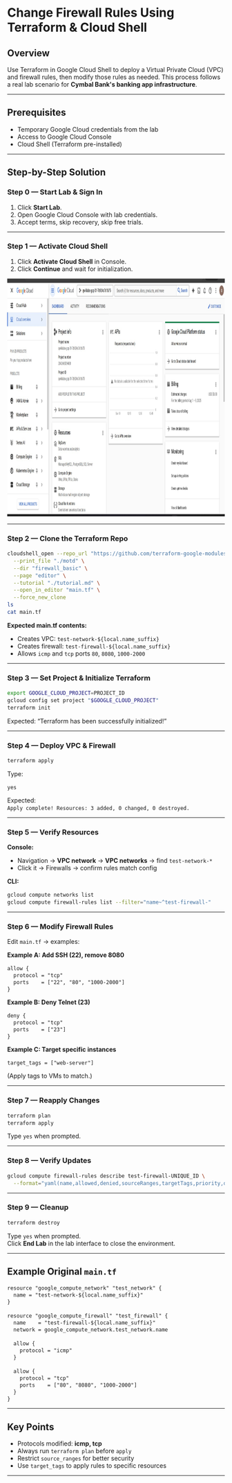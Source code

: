 # Change Firewall Rules Using Terraform & Cloud Shell

## Overview
Use Terraform in Google Cloud Shell to deploy a Virtual Private Cloud (VPC) and firewall rules, then modify those rules as needed. This process follows a real lab scenario for **Cymbal Bank's banking app infrastructure**.

---

## Prerequisites
- Temporary Google Cloud credentials from the lab
- Access to Google Cloud Console
- Cloud Shell (Terraform pre-installed)

---

## Step-by-Step Solution

### Step 0 — Start Lab & Sign In
1. Click **Start Lab**.
2. Open Google Cloud Console with lab credentials.
3. Accept terms, skip recovery, skip free trials.

---

### Step 1 — Activate Cloud Shell
1. Click **Activate Cloud Shell** in Console.
2. Click **Continue** and wait for initialization.
<img width="1125" height="549" alt="image" src="bar-graph-chart-image/Change Firewall Rules Using Terraform & Cloud Shell - 01.jpg" />

---

### Step 2 — Clone the Terraform Repo
```bash
cloudshell_open --repo_url "https://github.com/terraform-google-modules/docs-examples.git" \
  --print_file "./motd" \
  --dir "firewall_basic" \
  --page "editor" \
  --tutorial "./tutorial.md" \
  --open_in_editor "main.tf" \
  --force_new_clone
ls
cat main.tf
```
**Expected main.tf contents:**
- Creates VPC: `test-network-${local.name_suffix}`
- Creates firewall: `test-firewall-${local.name_suffix}`
- Allows `icmp` and `tcp` ports `80`, `8080`, `1000-2000`

---

### Step 3 — Set Project & Initialize Terraform
```bash
export GOOGLE_CLOUD_PROJECT=PROJECT_ID
gcloud config set project "$GOOGLE_CLOUD_PROJECT"
terraform init
```
Expected: “Terraform has been successfully initialized!”

---

### Step 4 — Deploy VPC & Firewall
```bash
terraform apply
```
Type:
```
yes
```
Expected:  
`Apply complete! Resources: 3 added, 0 changed, 0 destroyed.`

---

### Step 5 — Verify Resources
**Console:**  
- Navigation → **VPC network** → **VPC networks** → find `test-network-*`
- Click it → Firewalls → confirm rules match config

**CLI:**
```bash
gcloud compute networks list
gcloud compute firewall-rules list --filter="name~^test-firewall-"
```

---

### Step 6 — Modify Firewall Rules
Edit `main.tf` → examples:

**Example A: Add SSH (22), remove 8080**
```hcl
allow {
  protocol = "tcp"
  ports    = ["22", "80", "1000-2000"]
}
```

**Example B: Deny Telnet (23)**
```hcl
deny {
  protocol = "tcp"
  ports    = ["23"]
}
```

**Example C: Target specific instances**
```hcl
target_tags = ["web-server"]
```
(Apply tags to VMs to match.)

---

### Step 7 — Reapply Changes
```bash
terraform plan
terraform apply
```
Type `yes` when prompted.

---

### Step 8 — Verify Updates
```bash
gcloud compute firewall-rules describe test-firewall-UNIQUE_ID \
  --format="yaml(name,allowed,denied,sourceRanges,targetTags,priority,direction)"
```

---

### Step 9 — Cleanup
```bash
terraform destroy
```
Type `yes` when prompted.  
Click **End Lab** in the lab interface to close the environment.

---

## Example Original `main.tf`
```hcl
resource "google_compute_network" "test_network" {
  name = "test-network-${local.name_suffix}"
}

resource "google_compute_firewall" "test_firewall" {
  name    = "test-firewall-${local.name_suffix}"
  network = google_compute_network.test_network.name

  allow {
    protocol = "icmp"
  }

  allow {
    protocol = "tcp"
    ports    = ["80", "8080", "1000-2000"]
  }
}
```

---

## Key Points
- Protocols modified: **icmp, tcp**
- Always run `terraform plan` before `apply`
- Restrict `source_ranges` for better security
- Use `target_tags` to apply rules to specific resources

---
